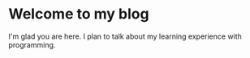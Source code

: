 # Welcome to my blog

I'm glad you are here. I plan to talk about my learning experience with programming.
